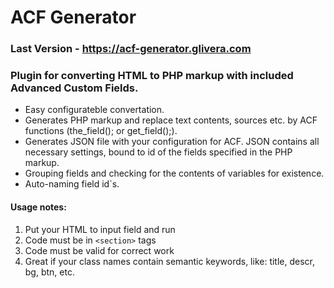 # ACF Generator

### Last Version - https://acf-generator.glivera.com

### Plugin for converting HTML to PHP markup with included Advanced Custom Fields.

- Easy configurateble convertation.
- Generates PHP markup and replace text contents, sources etc. by ACF functions (the_field(); or get_field();).
- Generates JSON file with your configuration for ACF. JSON contains all necessary settings, bound to id of the fields specified in the PHP markup.
- Grouping fields and checking for the contents of variables for existence.
- Auto-naming field id`s.

#### Usage notes:
1. Put your HTML to input field and run
2. Code must be in `<section>` tags
3. Code must be valid for correct work
4. Great if your сlass names contain semantic keywords, like: title, descr, bg, btn, etc.
